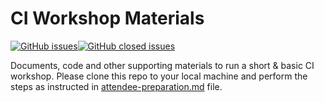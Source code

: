 # CI Workshop Materials

[![GitHub issues](https://img.shields.io/github/issues/xylene1980/ciworkshop.svg)](https://github.com/xylene1980/ciworkshop/issues)[![GitHub closed issues](https://img.shields.io/github/issues-closed-raw/badges/shields.svg)](https://github.com/xylene1980/ciworkshop/issues?q=is%3Aissue+is%3Aclosed)



Documents, code and other supporting materials to run a short &amp; basic CI workshop.  Please clone this repo to your local machine and perform the steps as instructed in [attendee-preparation.md](attendee-preparation.md) file.



